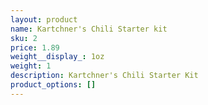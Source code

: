 ```yaml
---
layout: product
name: Kartchner's Chili Starter kit
sku: 2
price: 1.89
weight__display_: 1oz
weight: 1
description: K﻿artchner's Chili Starter Kit
product_options: []
---
```

